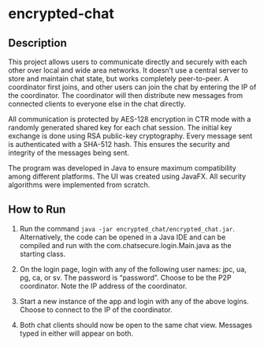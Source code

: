 # encrypted-chat

## Description
This project allows users to communicate directly and securely with each other over local and wide area networks. It doesn’t use a central server to store and maintain chat state, but works completely peer-to-peer. A coordinator first joins, and other users can join the chat by entering the IP of the coordinator. The coordinator will then distribute new messages from connected clients to everyone else in the chat directly.

All communication is protected by AES-128 encryption in CTR mode with a randomly generated shared key for each chat session. The initial key exchange is done using RSA public-key cryptography. Every message sent is authenticated with a SHA-512 hash. This ensures the security and integrity of the messages being sent.

The program was developed in Java to ensure maximum compatibility among different platforms. The UI was created using JavaFX. All security algorithms were implemented from scratch.

## How to Run
1. Run the command `java -jar encrypted_chat/encrypted_chat.jar`. Alternatively, the code can be opened in a Java IDE and can be compiled and run with the com.chatsecure.login.Main.java as the starting class.

2. On the login page, login with any of the following user names: jpc, ua, pg, ca, or sv. The password is “password”. Choose to be the P2P coordinator. Note the IP address of the coordinator.

3. Start a new instance of the app and login with any of the above logins. Choose to connect to the IP of the coordinator.

4. Both chat clients should now be open to the same chat view. Messages typed in either will appear on both.
